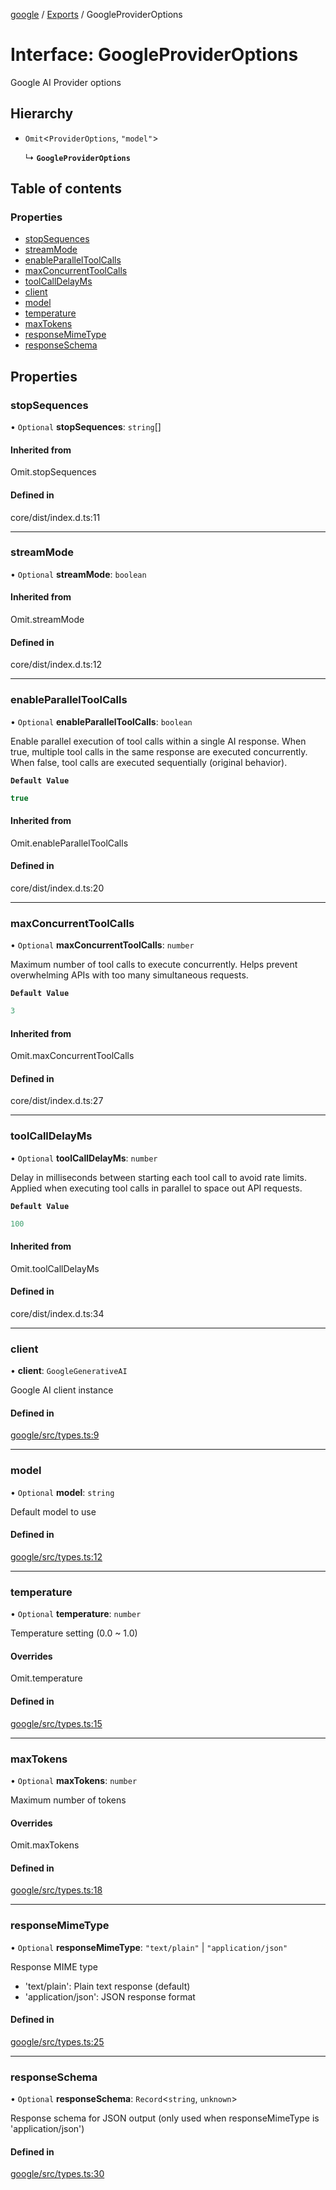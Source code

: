 <!-- 
 ⚠️  AUTO-GENERATED FILE - DO NOT EDIT MANUALLY
 This file is automatically generated by scripts/docs-generator.js
 To make changes, edit the source TypeScript files or update the generator script
-->

[google](../../) / [Exports](../modules) / GoogleProviderOptions

# Interface: GoogleProviderOptions

Google AI Provider options

## Hierarchy

- `Omit`\<`ProviderOptions`, ``"model"``\>

  ↳ **`GoogleProviderOptions`**

## Table of contents

### Properties

- [stopSequences](GoogleProviderOptions#stopsequences)
- [streamMode](GoogleProviderOptions#streammode)
- [enableParallelToolCalls](GoogleProviderOptions#enableparalleltoolcalls)
- [maxConcurrentToolCalls](GoogleProviderOptions#maxconcurrenttoolcalls)
- [toolCallDelayMs](GoogleProviderOptions#toolcalldelayms)
- [client](GoogleProviderOptions#client)
- [model](GoogleProviderOptions#model)
- [temperature](GoogleProviderOptions#temperature)
- [maxTokens](GoogleProviderOptions#maxtokens)
- [responseMimeType](GoogleProviderOptions#responsemimetype)
- [responseSchema](GoogleProviderOptions#responseschema)

## Properties

### stopSequences

• `Optional` **stopSequences**: `string`[]

#### Inherited from

Omit.stopSequences

#### Defined in

core/dist/index.d.ts:11

___

### streamMode

• `Optional` **streamMode**: `boolean`

#### Inherited from

Omit.streamMode

#### Defined in

core/dist/index.d.ts:12

___

### enableParallelToolCalls

• `Optional` **enableParallelToolCalls**: `boolean`

Enable parallel execution of tool calls within a single AI response.
When true, multiple tool calls in the same response are executed concurrently.
When false, tool calls are executed sequentially (original behavior).

**`Default Value`**

```ts
true
```

#### Inherited from

Omit.enableParallelToolCalls

#### Defined in

core/dist/index.d.ts:20

___

### maxConcurrentToolCalls

• `Optional` **maxConcurrentToolCalls**: `number`

Maximum number of tool calls to execute concurrently.
Helps prevent overwhelming APIs with too many simultaneous requests.

**`Default Value`**

```ts
3
```

#### Inherited from

Omit.maxConcurrentToolCalls

#### Defined in

core/dist/index.d.ts:27

___

### toolCallDelayMs

• `Optional` **toolCallDelayMs**: `number`

Delay in milliseconds between starting each tool call to avoid rate limits.
Applied when executing tool calls in parallel to space out API requests.

**`Default Value`**

```ts
100
```

#### Inherited from

Omit.toolCallDelayMs

#### Defined in

core/dist/index.d.ts:34

___

### client

• **client**: `GoogleGenerativeAI`

Google AI client instance

#### Defined in

[google/src/types.ts:9](https://github.com/woojubb/robota/blob/71f062d020afc1eae0c94155ab9c882c78b871e7/packages/google/src/types.ts#L9)

___

### model

• `Optional` **model**: `string`

Default model to use

#### Defined in

[google/src/types.ts:12](https://github.com/woojubb/robota/blob/71f062d020afc1eae0c94155ab9c882c78b871e7/packages/google/src/types.ts#L12)

___

### temperature

• `Optional` **temperature**: `number`

Temperature setting (0.0 ~ 1.0)

#### Overrides

Omit.temperature

#### Defined in

[google/src/types.ts:15](https://github.com/woojubb/robota/blob/71f062d020afc1eae0c94155ab9c882c78b871e7/packages/google/src/types.ts#L15)

___

### maxTokens

• `Optional` **maxTokens**: `number`

Maximum number of tokens

#### Overrides

Omit.maxTokens

#### Defined in

[google/src/types.ts:18](https://github.com/woojubb/robota/blob/71f062d020afc1eae0c94155ab9c882c78b871e7/packages/google/src/types.ts#L18)

___

### responseMimeType

• `Optional` **responseMimeType**: ``"text/plain"`` \| ``"application/json"``

Response MIME type
- 'text/plain': Plain text response (default)
- 'application/json': JSON response format

#### Defined in

[google/src/types.ts:25](https://github.com/woojubb/robota/blob/71f062d020afc1eae0c94155ab9c882c78b871e7/packages/google/src/types.ts#L25)

___

### responseSchema

• `Optional` **responseSchema**: `Record`\<`string`, `unknown`\>

Response schema for JSON output (only used when responseMimeType is 'application/json')

#### Defined in

[google/src/types.ts:30](https://github.com/woojubb/robota/blob/71f062d020afc1eae0c94155ab9c882c78b871e7/packages/google/src/types.ts#L30)

